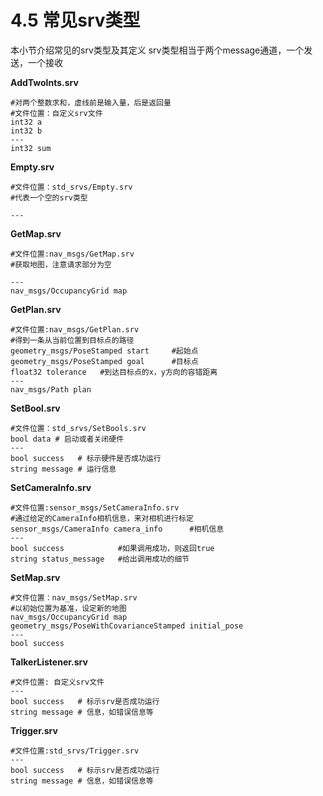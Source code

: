 # 4.5 常见srv类型

本小节介绍常见的srv类型及其定义
srv类型相当于两个message通道，一个发送，一个接收

**AddTwoInts.srv**

    #对两个整数求和，虚线前是输入量，后是返回量
    #文件位置：自定义srv文件
    int32 a
    int32 b
    ---
    int32 sum

**Empty.srv**

    #文件位置：std_srvs/Empty.srv
    #代表一个空的srv类型

    ---

**GetMap.srv**

    #文件位置:nav_msgs/GetMap.srv
    #获取地图，注意请求部分为空

    ---
    nav_msgs/OccupancyGrid map

**GetPlan.srv**

    #文件位置:nav_msgs/GetPlan.srv
    #得到一条从当前位置到目标点的路径
    geometry_msgs/PoseStamped start		#起始点
    geometry_msgs/PoseStamped goal		#目标点
    float32 tolerance	#到达目标点的x，y方向的容错距离
    ---
    nav_msgs/Path plan

**SetBool.srv**

    #文件位置：std_srvs/SetBools.srv
    bool data # 启动或者关闭硬件
    ---
    bool success   # 标示硬件是否成功运行
    string message # 运行信息

**SetCameraInfo.srv**

    #文件位置:sensor_msgs/SetCameraInfo.srv
    #通过给定的CameraInfo相机信息，来对相机进行标定
    sensor_msgs/CameraInfo camera_info		#相机信息
    ---
    bool success			#如果调用成功，则返回true
    string status_message	#给出调用成功的细节

**SetMap.srv**

    #文件位置：nav_msgs/SetMap.srv
    #以初始位置为基准，设定新的地图
    nav_msgs/OccupancyGrid map
    geometry_msgs/PoseWithCovarianceStamped initial_pose
    ---
    bool success

**TalkerListener.srv**

    #文件位置: 自定义srv文件
    ---
    bool success   # 标示srv是否成功运行
    string message # 信息，如错误信息等

**Trigger.srv**

    #文件位置:std_srvs/Trigger.srv
    ---
    bool success   # 标示srv是否成功运行
    string message # 信息，如错误信息等
